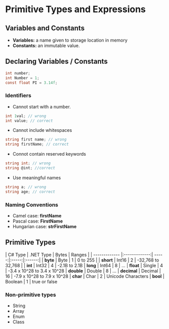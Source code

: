 # Primitive Types and Expressions

## Variables and Constants
- **Variables:** a name given to storage location in memory
- **Constants:** an immutable value.

## Declaring Variables / Constants
````csharp
int number;
int Number = 1;
const float PI = 3.14f;
````
### Identifiers
- Cannot start with a number.

````csharp
int 1val; // wrong
int value; // correct
````

- Cannot include whitespaces

````csharp
string first name; // wrong
string firstName; // correct
````

- Connot contain reserved keywords

````csharp
string int; // wrong
string @int; //correct
````

- Use meaningful names
````csharp
string a; // wrong
string age; // correct
````

### Naming Conventions
 - Camel case: **firstName**
 - Pascal case: **FirstName**
 - Hungarian case: **strFirstName**

 ## Primitive Types
 | C# Type        | .NET Type           | Bytes | Ranges |
| ------------- |:-------------:| -----:|:-----:|:------:|
| **byte**      | Byte                  | 1      | 0 to 255             |
| **short**     | Int16                 | 2      | -32,768 to 32,768    |
| **int**       | Int32                 | 4      | -2.1B to 2.1B
| **long**      | Int64                 | 8      | ...
| **float**     | Single                | 4      | -3.4 x 10^28 to 3.4 x 10^28
| **double**    | Double                | 8      | ...
| **decimal**   | Decimal               | 16     | -7.9 x 10^28 to 7.9 x 10^28
| **char**      | Char                  | 2      | Unicode Characters
| **bool**      | Boolean               | 1      | true or false

### Non-primitive types
- String
- Array
- Enum
- Class